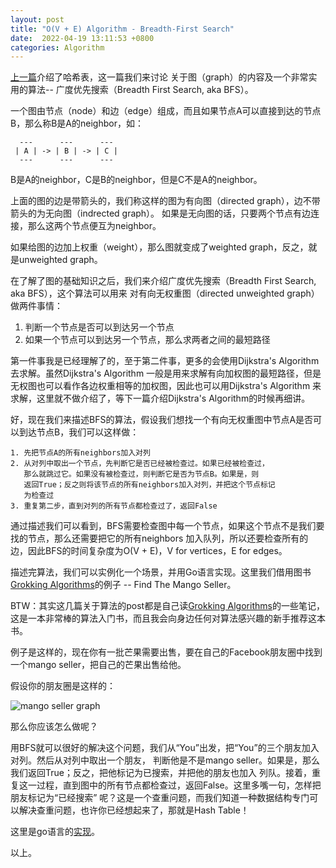 ```yaml
---
layout: post
title: "O(V + E) Algorithm - Breadth-First Search"
date:  2022-04-19 13:11:53 +0800
categories: Algorithm
---
```


[上一篇](https://guo-sj.github.io/algorithm/2022/04/18/hash-table.html)介绍了哈希表，这一篇我们来讨论
关于图（graph）的内容及一个非常实用的算法-- 广度优先搜索（Breadth First Search, aka BFS）。

一个图由节点（node）和边（edge）组成，而且如果节点A可以直接到达的节点B，那么称B是A的neighbor，如：
```
  ---      ---      ---
 | A | -> | B | -> | C |
  ---      ---      ---
```
B是A的neighbor，C是B的neighbor，但是C不是A的neighbor。

上面的图的边是带箭头的，我们称这样的图为有向图（directed graph），边不带箭头的为无向图（indrected graph）。
如果是无向图的话，只要两个节点有边连接，那么这两个节点便互为neighbor。

如果给图的边加上权重（weight），那么图就变成了weighted graph，反之，就是unweighted graph。

在了解了图的基础知识之后，我们来介绍广度优先搜索（Breadth First Search, aka BFS），这个算法可以用来
对有向无权重图（directed unweighted graph）做两件事情：
1. 判断一个节点是否可以到达另一个节点
2. 如果一个节点可以到达另一个节点，那么求两者之间的最短路径

第一件事我是已经理解了的，至于第二件事，更多的会使用Dijkstra's Algorithm去求解。虽然Dijkstra's Algorithm
一般是用来求解有向加权图的最短路径，但是无权图也可以看作各边权重相等的加权图，因此也可以用Dijkstra's Algorithm
来求解，这里就不做介绍了，等下一篇介绍Dijkstra's Algorithm的时候再细讲。

好，现在我们来描述BFS的算法，假设我们想找一个有向无权重图中节点A是否可以到达节点B，我们可以这样做：
```
1. 先把节点A的所有neighbors加入对列
2. 从对列中取出一个节点，先判断它是否已经被检查过。如果已经被检查过，
   那么就跳过它。如果没有被检查过，则判断它是否为节点B。如果是，则
   返回True；反之则将该节点的所有neighbors加入对列，并把这个节点标记
   为检查过
3. 重复第二步，直到对列的所有节点都检查过了，返回False
```

通过描述我们可以看到，BFS需要检查图中每一个节点，如果这个节点不是我们要找的节点，那么还需要把它的所有neighbors
加入队列，所以还要检查所有的边，因此BFS的时间复杂度为O(V + E)，V for vertices，E for edges。

描述完算法，我们可以实例化一个场景，并用Go语言实现。这里我们借用图书[Grokking Algorithms](https://www.amazon.com/Grokking-Algorithms-illustrated-programmers-curious/dp/1617292230?msclkid=19bbc53cbfea11ecab8c4725c6dfa8ed)的例子 -- Find The Mango Seller。

BTW：其实这几篇关于算法的post都是自己读[Grokking Algorithms](https://www.amazon.com/Grokking-Algorithms-illustrated-programmers-curious/dp/1617292230?msclkid=19bbc53cbfea11ecab8c4725c6dfa8ed)的一些笔记，这是一本非常棒的算法入门书，而且我会向身边任何对算法感兴趣的新手推荐这本书。

例子是这样的，现在你有一批芒果需要出售，要在自己的Facebook朋友圈中找到一个mango seller，把自己的芒果出售给他。

假设你的朋友圈是这样的：

![mango seller graph](/assets/bfs-mango-seller-graph.png)

那么你应该怎么做呢？

用BFS就可以很好的解决这个问题，我们从“You”出发，把“You”的三个朋友加入对列。然后从对列中取出一个朋友，
判断他是不是mango seller。如果是，那么我们返回True；反之，把他标记为已搜索，并把他的朋友也加入
列队。接着，重复这一过程，直到图中的所有节点都检查过，返回False。这里多嘴一句，怎样把朋友标记为“已经搜索”
呢？这是一个查重问题，而我们知道一种数据结构专门可以解决查重问题，也许你已经想起来了，那就是Hash Table！

这里是go语言的[实现](https://github.com/guo-sj/algorithm-go/blob/master/bfs/main.go)。

以上。
